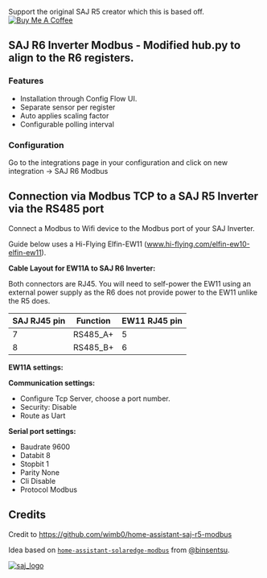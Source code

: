 
Support the original SAJ R5 creator which this is based off.
<a href="https://buymeacoffee.com/wimbo" target="_blank"><img src="https://www.buymeacoffee.com/assets/img/custom_images/white_img.png" alt="Buy Me A Coffee" style="height: auto !important;width: auto !important;" ></a>

## SAJ R6 Inverter Modbus - Modified hub.py to align to the R6 registers.

### Features

- Installation through Config Flow UI.
- Separate sensor per register
- Auto applies scaling factor
- Configurable polling interval


### Configuration
Go to the integrations page in your configuration and click on new integration -> SAJ R6 Modbus


## Connection via Modbus TCP to a SAJ R5 Inverter via the RS485 port
Connect a Modbus to Wifi device to the Modbus port of your SAJ Inverter.

Guide below uses a Hi-Flying Elfin-EW11 (www.hi-flying.com/elfin-ew10-elfin-ew11).

**Cable Layout for EW11A to SAJ R6 Inverter:**

Both connectors are RJ45.
You will need to self-power the EW11 using an external power supply as the R6 does not provide power to the EW11 unlike the R5 does.

| SAJ RJ45 pin | Function | EW11 RJ45 pin |
|----------|----------|----------|
| 7        | RS485_A+ | 5        |
| 8        | RS485_B+ | 6        |

**EW11A settings:**

**Communication settings:**
* Configure Tcp Server, choose a port number.
* Security: Disable
* Route as Uart

**Serial port settings:**
* Baudrate 9600
* Databit 8
* Stopbit 1
* Parity None
* Cli Disable
* Protocol Modbus



 ##  Credits
Credit to https://github.com/wimb0/home-assistant-saj-r5-modbus


Idea based on [`home-assistant-solaredge-modbus`](https://github.com/binsentsu/home-assistant-solaredge-modbus) from [@binsentsu](https://github.com/binsentsu).
 
[![saj_logo](https://github.com/wimb0/home-assistant-saj-r5-modbus/blob/main/images/saj_modbus/logo.png)](https://www.saj-electric.com/)

<!-- Badges -->


<!-- References -->

[home-assistant]: https://www.home-assistant.io/
[hacs]: https://hacs.xyz
[release-url]: https://github.com/wimb0/home-assistant-saj-r5-modbus/releases